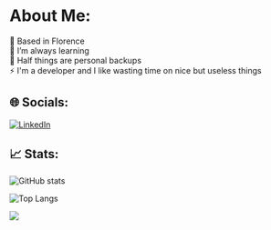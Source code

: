# About Me:
📍 Based in Florence<br>🌱 I’m always learning<br>💾 Half things are personal backups<br>⚡ I'm a developer and I like wasting time on nice but useless things


## 🌐 Socials:
[![LinkedIn](https://img.shields.io/badge/LinkedIn-%230077B5.svg?logo=linkedin&logoColor=white)](https://linkedin.com/in/jacopocampani)

## 📈 Stats:
![GitHub stats](https://github-readme-stats.vercel.app/api?username=jacopo1891&hide_rank=true&show_icons=true&hide_title=true)

![Top Langs](https://github-readme-stats.vercel.app/api/top-langs/?username=jacopo1891&layout=compact)


[![](https://visitcount.itsvg.in/api?id=jacopo1891&icon=0&color=0)](https://visitcount.itsvg.in)
<!-- Proudly created with GPRM ( https://gprm.itsvg.in ) -->
